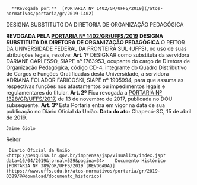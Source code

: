       **Revogada por:**  [PORTARIA Nº 1402/GR/UFFS/2019](/atos-normativos/portaria/gr/2019-1402) 

   DESIGNA SUBSTITUTO DA DIRETORIA DE ORGANIZAÇÃO PEDAGÓGICA  

 **REVOGADA PELA [PORTARIA Nº 1402/GR/UFFS/2019](https://www.uffs.edu.br/atos-normativos/portaria/gr/2019-1402)**  **DESIGNA SUBSTITUTA DA DIRETORA DE ORGANIZAÇÃO PEDAGÓGICA** O REITOR DA UNIVERSIDADE FEDERAL DA FRONTEIRA SUL (UFFS), no uso de suas atribuições legais, resolve:  **Art. 1º**  DESIGNAR como substituta da servidora DARIANE CARLESSO, SIAPE nº 1763953, ocupante do cargo de Diretora de Organização Pedagógica, código CD-4, integrante do Quadro Distributivo de Cargos e Funções Gratificadas desta Universidade, a servidora ADRIANA FOLADOR FARICOSKI, SIAPE nº 1905994, para que assuma as respectivas funções nos afastamentos ou impedimentos legais e regulamentares do titular. **Art. 2º**  Fica revogada a [PORTARIA Nº 1328/GR/UFFS/2017](https://www.uffs.edu.br/atos-normativos/portaria/gr/2017-1328), de 13 de novembro de 2017, publicada no DOU subsequente. **Art. 3º**  Esta Portaria entra em vigor na data de sua publicação no Diário Oficial da União.        **Data do ato:** Chapecó-SC, 15 de abril de 2019.   
 

    Jaime Giolo   
 Reitor 

     Diario Oficial da União <http://pesquisa.in.gov.br/imprensa/jsp/visualiza/index.jsp?data=16/04/2019&jornal=529&pagina=34>    Documento Histórico  [PORTARIA Nº 389/GR/UFFS/2019 (REVOGADA)](https://www.uffs.edu.br/atos-normativos/portaria/gr/2019-0389/@@download/documento_historico)     
      